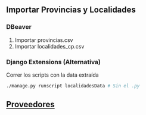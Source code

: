 ## Importar Provincias y Localidades

### DBeaver

1. Importar provincias.csv 
2. Importar localidades_cp.csv

### Django Extensions (Alternativa)

Correr los scripts con la data extraída

```bash
./manage.py runscript localidadesData # Sin el .py
```

## [Proveedores](https://renappo.argentina.gob.ar/data.json?_=1562363482662)

